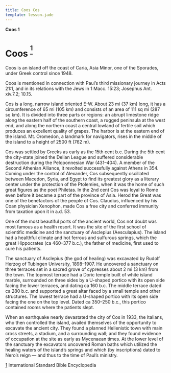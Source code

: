 ```yaml
---
title: Coos Cos 
template: lesson.jade
---
```



**Coos 1**

Coos <sup>[<sup>1</sup>](#sdfootnote1sym)</sup>
===============================================

Coos is an island off the coast of Caria, Asia Minor, one of the
Sporades, under Greek control since 1948.

Coos is mentioned in connection with Paul’s third missionary journey in
Acts 21:1, and in its relations with the Jews in 1 Macc. 15:23; Josephus
Ant. xiv.7.2; 10.15.

Cos is a long, narrow island oriented E-W. About 23 mi (37 km) long, it
has a circumference of 65 mi (105 km) and consists of an area of 111 sq
mi (287 sq km). It is divided into three parts or regions: an abrupt
limestone ridge along the eastern half of the southern coast, a rugged
peninsula at the west end, and along the northern coast a central
lowland of fertile soil which produces an excellent quality of grapes.
The harbor is at the eastern end of the island. Mt. Oromedon, a landmark
for navigators, rises in the middle of the island to a height of 2500 ft
(762 m).

Cos was settled by Greeks as early as the 15th cent b.c. During the 5th
cent the city-state joined the Delian League and suffered considerable
destruction during the Peloponnesian War (431–404). A member of the
Second Athenian Alliance, it revolted successfully against Athens in
354. Coming under the control of Alexander, Cos subsequently oscillated
between Macedon, Syria, and Egypt to find its greatest glory as a
literary center under the protection of the Ptolemies, when it was the
home of such great figures as the poet Philetas. In the 2nd cent Cos was
loyal to Rome even before it became a part of the province of Asia.
Herod the Great was one of the benefactors of the people of Cos.
Claudius, influenced by his Coan physician Xenophon, made Cos a free
city and conferred immunity from taxation upon it in a.d. 53.

One of the most beautiful ports of the ancient world, Cos not doubt was
most famous as a health resort. It was the site of the first school of
scientific medicine and the sanctuary of Asclepius (Aesculapius). The
island had a healthful climate and hot ferrous and sulfurous springs,
which the great Hippocrates (ca 460–377 b.c.), the father of medicine,
first used to cure his patients.

The sanctuary of Asclepius (the god of healing) was excavated by Rudolf
Herzog of Tubingen University, 1898–1907. He uncovered a sanctuary on
three terraces set in a sacred grove of cypresses about 2 mi (3 km) from
the town. The topmost terrace had a Doric temple built of white island
marble, surrounded on three sides by a U-shaped portico with its open
side facing the lower terraces, and dating ca 160 b.c. The middle
terrace dated ca 280 b.c. and supported a great altar faced by a small
temple and other structures. The lowest terrace had a U-shaped portico
with its open side facing the one on the top level. Dated ca 350–250
b.c., this portico contained rooms where the patients slept.

When an earthquake nearly devastated the city of Cos in 1933, the
Italians, who then controlled the island, availed themselves of the
opportunity to excavate the ancient city. They found a planned
Hellenistic town with main cross streets, a stadium, and a surrounding
wall; and they found evidence of occupation at the site as early as
Mycenaean times. At the lower level of the sanctuary the excavators
uncovered Roman baths which utilized the healing waters of the island’s
springs and which (by inscriptions) dated to Nero’s reign — and thus to
the time of Paul’s ministry.

[1](#sdfootnote1anc) International Standard Bible Encyclopedia


